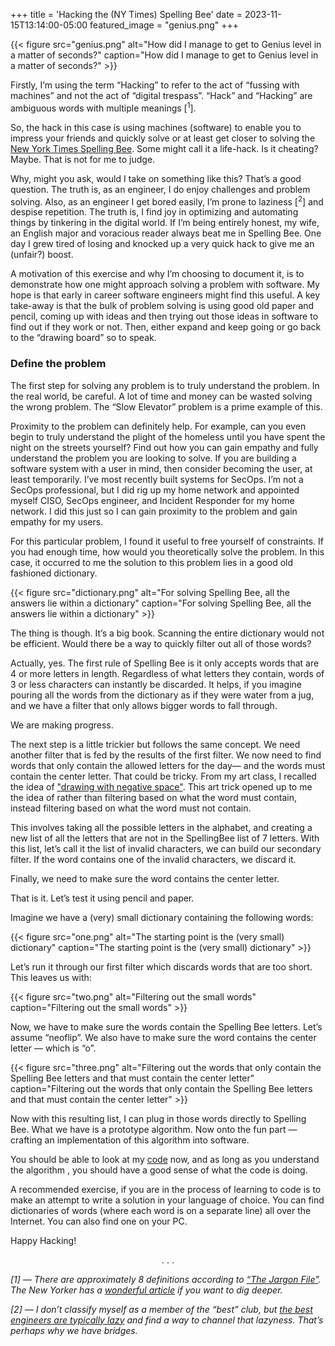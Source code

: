 +++
title = 'Hacking the (NY Times) Spelling Bee'
date = 2023-11-15T13:14:00-05:00
featured_image = "genius.png"
+++

{{< figure src="genius.png" alt="How did I manage to get to Genius level in a matter of seconds?" caption="How did I manage to get to Genius level in a matter of seconds?" >}}

Firstly, I’m using the term “Hacking” to refer to the act of “fussing with machines” and not the act of “digital trespass”. “Hack” and “Hacking” are ambiguous words with multiple meanings [<sup>1</sup>].

So, the hack in this case is using machines (software) to enable you to impress your friends and quickly solve or at least get closer to solving the [New York Times Spelling Bee](https://en.wikipedia.org/wiki/The_New_York_Times_Spelling_Bee#:~:text=Spelling%20Bee%20was%20created%20by,The%20New%20York%20Times%20Magazine.). Some might call it a life-hack. Is it cheating? Maybe. That is not for me to judge.

Why, might you ask, would I take on something like this? That’s a good question. The truth is, as an engineer, I do enjoy challenges and problem solving. Also, as an engineer I get bored easily, I’m prone to laziness [<sup>2</sup>] and despise repetition. The truth is, I find joy in optimizing and automating things by tinkering in the digital world. If I’m being entirely honest, my wife, an English major and voracious reader always beat me in Spelling Bee. One day I grew tired of losing and knocked up a very quick hack to give me an (unfair?) boost.

A motivation of this exercise and why I’m choosing to document it, is to demonstrate how one might approach solving a problem with software. My hope is that early in career software engineers might find this useful. A key take-away is that the bulk of problem solving is using good old paper and pencil, coming up with ideas and then trying out those ideas in software to find out if they work or not. Then, either expand and keep going or go back to the “drawing board” so to speak.

### Define the problem
The first step for solving any problem is to truly understand the problem. In the real world, be careful. A lot of time and money can be wasted solving the wrong problem. The “Slow Elevator” problem is a prime example of this.

Proximity to the problem can definitely help. For example, can you even begin to truly understand the plight of the homeless until you have spent the night on the streets yourself? Find out how you can gain empathy and fully understand the problem you are looking to solve. If you are building a software system with a user in mind, then consider becoming the user, at least temporarily. I’ve most recently built systems for SecOps. I’m not a SecOps professional, but I did rig up my home network and appointed myself CISO, SecOps engineer, and Incident Responder for my home network. I did this just so I can gain proximity to the problem and gain empathy for my users.

For this particular problem, I found it useful to free yourself of constraints. If you had enough time, how would you theoretically solve the problem. In this case, it occurred to me the solution to this problem lies in a good old fashioned dictionary.

{{< figure src="dictionary.png" alt="For solving Spelling Bee, all the answers lie within a dictionary" caption="For solving Spelling Bee, all the answers lie within a dictionary" >}}

The thing is though. It’s a big book. Scanning the entire dictionary would not be efficient. Would there be a way to quickly filter out all of those words?

Actually, yes. The first rule of Spelling Bee is it only accepts words that are 4 or more letters in length. Regardless of what letters they contain, words of 3 or less characters can instantly be discarded. It helps, if you imagine pouring all the words from the dictionary as if they were water from a jug, and we have a filter that only allows bigger words to fall through.

We are making progress.

The next step is a little trickier but follows the same concept. We need another filter that is fed by the results of the first filter. We now need to find words that only contain the allowed letters for the day— and the words must contain the center letter. That could be tricky. From my art class, I recalled the idea of ["drawing with negative space"](https://www.studiobinder.com/blog/what-is-positive-and-negative-space-in-art/#:~:text=Negative%20space%20is%20a%20term,the%20subject%20(positive%20space).). This art trick opened up to me the idea of rather than filtering based on what the word must contain, instead filtering based on what the word must not contain.

This involves taking all the possible letters in the alphabet, and creating a new list of all the letters that are not in the SpellingBee list of 7 letters. With this list, let’s call it the list of invalid characters, we can build our secondary filter. If the word contains one of the invalid characters, we discard it.

Finally, we need to make sure the word contains the center letter.

That is it. Let’s test it using pencil and paper.

Imagine we have a (very) small dictionary containing the following words:

{{< figure src="one.png" alt="The starting point is the (very small) dictionary" caption="The starting point is the (very small) dictionary" >}}

Let’s run it through our first filter which discards words that are too short. This leaves us with:

{{< figure src="two.png" alt="Filtering out the small words" caption="Filtering out the small words" >}}

Now, we have to make sure the words contain the Spelling Bee letters. Let’s assume “neoflip”. We also have to make sure the word contains the center letter — which is “o”.

{{< figure src="three.png" alt="Filtering out the words that only contain the Spelling Bee letters and that must contain the center letter" caption="Filtering out the words that only contain the Spelling Bee letters and that must contain the center letter" >}}

Now with this resulting list, I can plug in those words directly to Spelling Bee. What we have is a prototype algorithm. Now onto the fun part — crafting an implementation of this algorithm into software.

You should be able to look at my [code](https://github.com/jasondchambers/spellingbee_cheat/blob/main/src/main.rs) now, and as long as you understand the algorithm , you should have a good sense of what the code is doing.

A recommended exercise, if you are in the process of learning to code is to make an attempt to write a solution in your language of choice. You can find dictionaries of words (where each word is on a separate line) all over the Internet. You can also find one on your PC.

Happy Hacking!

<p style='text-align: center;'>. . .</p>

*[1] — There are approximately 8 definitions according to [“The Jargon File”](http://www.catb.org/~esr/jargon/html/H/hacker.html). The New Yorker has a [wonderful article](https://www.newyorker.com/tech/annals-of-technology/a-short-history-of-hack) if you want to dig deeper.*

*[2] — I don’t classify myself as a member of the “best” club, but [the best engineers are typically lazy](https://thethreevirtues.com/) and find a way to channel that lazyness. That’s perhaps why we have bridges.*
